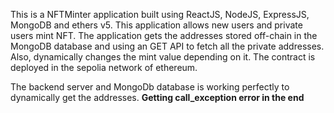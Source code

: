 This is a NFTMinter application built using ReactJS, NodeJS, ExpressJS, MongoDB and ethers v5. This application allows new users and private users mint NFT. The application gets the addresses stored off-chain in the MongoDB database and using an GET API to fetch all the private addresses. Also, dynamically changes the mint value depending on it. 
The contract is deployed in the sepolia network of ethereum.  

The backend server and MongoDb database is working perfectly to dynamically get the addresses.
******Getting call_exception error in the end******
